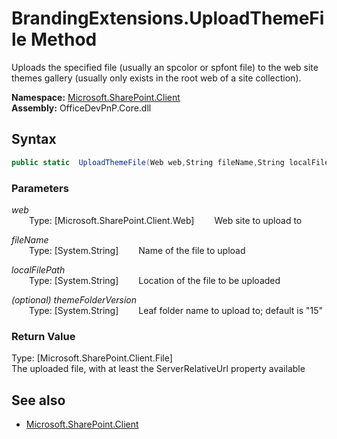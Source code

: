 # BrandingExtensions.UploadThemeFile Method  
Uploads the specified file (usually an spcolor or spfont file) to the web site themes gallery 
            (usually only exists in the root web of a site collection).  

**Namespace:** [Microsoft.SharePoint.Client](Microsoft.SharePoint.Client.md)  
**Assembly:** OfficeDevPnP.Core.dll  
## Syntax
```C#
public static  UploadThemeFile(Web web,String fileName,String localFilePath,String themeFolderVersion)
```
### Parameters
*web*  
&emsp;&emsp;Type: [Microsoft.SharePoint.Client.Web] 
&emsp;&emsp;Web site to upload to  
  
*fileName*  
&emsp;&emsp;Type: [System.String] 
&emsp;&emsp;Name of the file to upload  
  
*localFilePath*  
&emsp;&emsp;Type: [System.String] 
&emsp;&emsp;Location of the file to be uploaded  
  
*(optional) themeFolderVersion*  
&emsp;&emsp;Type: [System.String] 
&emsp;&emsp;Leaf folder name to upload to; default is "15"  
  
### Return Value
Type: [Microsoft.SharePoint.Client.File]  
The uploaded file, with at least the ServerRelativeUrl property available

## See also
- [Microsoft.SharePoint.Client](Microsoft.SharePoint.Client.md)
